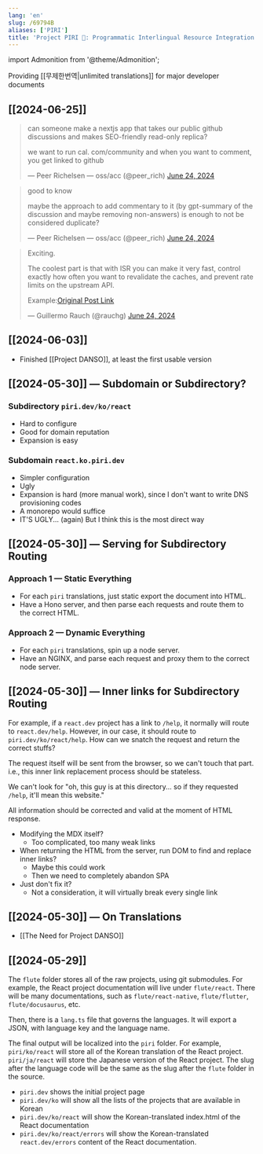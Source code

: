 ```yaml
---
lang: 'en'
slug: /69794B
aliases: ['PIRI']
title: 'Project PIRI 🪈: Programmatic Interlingual Resource Integration'
---
```


import Admonition from '@theme/Admonition';

<Admonition type="info" title='Become a 10x dev without learning English' icon="💬">

Providing [[무제한번역|unlimited translations]] for major developer documents

</Admonition>

## [[2024-06-25]]

<blockquote class="twitter-tweet">

can someone make a nextjs app that takes our public github discussions and makes SEO-friendly read-only replica?

we want to run cal. com/community and when you want to comment, you get linked to github

&mdash; Peer Richelsen — oss/acc (@peer_rich) [June 24, 2024](https://twitter.com/peer_rich/status/1805268068501004782?ref_src=twsrc%5Etfw)

</blockquote>

<blockquote class="twitter-tweet">

good to know

maybe the approach to add commentary to it (by gpt-summary of the discussion and maybe removing non-answers) is enough to not be considered duplicate?

&mdash; Peer Richelsen — oss/acc (@peer_rich) [June 24, 2024](https://twitter.com/peer_rich/status/1805300021291577818?ref_src=twsrc%5Etfw)

</blockquote>

<blockquote class="twitter-tweet">

Exciting.

The coolest part is that with ISR you can make it very fast, control exactly how often you want to revalidate the caches, and prevent rate limits on the upstream API.

Example:[Original Post Link](https://t.co/sqrRYSTSiI)

&mdash; Guillermo Rauch (@rauchg) [June 24, 2024](https://twitter.com/rauchg/status/1805315183629451333?ref_src=twsrc%5Etfw)

</blockquote>

## [[2024-06-03]]

- Finished [[Project DANSO]], at least the first usable version

## [[2024-05-30]] — Subdomain or Subdirectory?

### Subdirectory `piri.dev/ko/react`

- Hard to configure
- Good for domain reputation
- Expansion is easy

### Subdomain `react.ko.piri.dev`

- Simpler configuration
- Ugly
- Expansion is hard (more manual work), since I don't want to write DNS provisioning codes
- A monorepo would suffice
- IT'S UGLY... (again) But I think this is the most direct way

## [[2024-05-30]] — Serving for Subdirectory Routing

### Approach 1 — Static Everything

- For each `piri` translations, just static export the document into HTML.
- Have a Hono server, and then parse each requests and route them to the correct HTML.

### Approach 2 — Dynamic Everything

- For each `piri` translations, spin up a node server.
- Have an NGINX, and parse each request and proxy them to the correct node server.

## [[2024-05-30]] — Inner links for Subdirectory Routing

For example, if a `react.dev` project has a link to `/help`, it normally will route to `react.dev/help`. However, in our case, it should route to `piri.dev/ko/react/help`. How can we snatch the request and return the correct stuffs?

The request itself will be sent from the browser, so we can't touch that part. i.e., this inner link replacement process should be stateless.

We can't look for "oh, this guy is at this directory... so if they requested `/help`, it'll mean this website."

All information should be corrected and valid at the moment of HTML response.

- Modifying the MDX itself?
  - Too complicated, too many weak links
- When returning the HTML from the server, run DOM to find and replace inner links?
  - Maybe this could work
  - Then we need to completely abandon SPA
- Just don't fix it?
  - Not a consideration, it will virtually break every single link

## [[2024-05-30]] — On Translations

- [[The Need for Project DANSO]]

## [[2024-05-29]]

The `flute` folder stores all of the raw projects, using git submodules. For example, the React project documentation will live under `flute/react`. There will be many documentations, such as `flute/react-native`, `flute/flutter`, `flute/docusaurus`, etc.

Then, there is a `lang.ts` file that governs the languages. It will export a JSON, with language key and the language name.

The final output will be localized into the `piri` folder. For example, `piri/ko/react` will store all of the Korean translation of the React project. `piri/ja/react` will store the Japanese version of the React project. The slug after the language code will be the same as the slug after the `flute` folder in the source.

- `piri.dev` shows the initial project page
- `piri.dev/ko` will show all the lists of the projects that are available in Korean
- `piri.dev/ko/react` will show the Korean-translated index.html of the React documentation
- `piri.dev/ko/react/errors` will show the Korean-translated `react.dev/errors` content of the React documentation.
